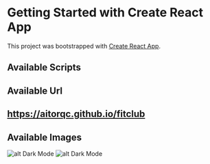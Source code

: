 # Getting Started with Create React App

This project was bootstrapped with [Create React App](https://github.com/facebook/create-react-app).

## Available Scripts

## Available Url

## https://aitorqc.github.io/fitclub

## Available Images

![alt Dark Mode](https://github.com/aitorqc/fitclub/tree/main/public/Captura.png)
![alt Dark Mode](https://github.com/aitorqc/fitclub/tree/main/public/Captura2.png)
